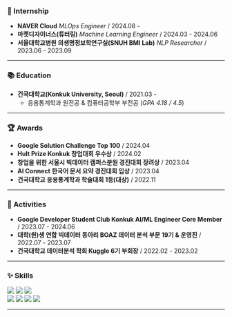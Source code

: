 ### 💼 Internship

- **NAVER Cloud** *MLOps Engineer* / 2024.08 - 
- **마켓디자이너스(튜터링)** *Machine Learning Engineer* / 2024.03 - 2024.06
- **서울대학교병원 의생명정보학연구실(SNUH BMI Lab)** *NLP Researcher* / 2023.06 - 2023.09

-----
### 📚 Education

- **건국대학교(Konkuk University, Seoul)** / 2021.03 - 
  - 응용통계학과 원전공 & 컴퓨터공학부 부전공 (*GPA 4.18 / 4.5*)

---

### 🏆 Awards
- **Google Solution Challenge Top 100** / 2024.04
- **Hult Prize Konkuk 창업대회 우수상** / 2024.02
- **창업을 위한 서울시 빅데이터 캠퍼스분원 경진대회 장려상** / 2023.04
- **AI Connect 한국어 문서 요약 경진대회 입상** / 2023.04
- **건국대학교 응용통계학과 학술대회 1등(대상)** / 2022.11

---

### 🧷 Activities
- **Google Developer Student Club Konkuk AI/ML Engineer Core Member** / 2023.07 - 2024.06
- **대학(원)생 연합 빅데이터 동아리 BOAZ 데이터 분석 부문 19기 & 운영진** / 2022.07 - 2023.07  
- **건국대학교 데이터분석 학회 Kuggle 6기 부회장** / 2022.02 - 2023.02 

---

### ✨ Skills

<img src="https://img.shields.io/badge/Python-0769AD?style=for-the-badge&logo=Python&logoColor=white"> <img src="https://img.shields.io/badge/TensorFlow-FF6F00?style=for-the-badge&logo=tensorflow&logoColor=white"> <img src="https://img.shields.io/badge/PyTorch-EE4C2C?style=for-the-badge&logo=pytorch&logoColor=white"> <br>
  <img src="https://img.shields.io/badge/SQL-4479A1?style=for-the-badge&logo=MySQL&logoColor=black">
  <img src="https://img.shields.io/badge/docker-%230db7ed.svg?style=for-the-badge&logo=docker&logoColor=white"> <img src="https://img.shields.io/badge/Amazon_AWS-FF9900?style=for-the-badge&logo=amazonaws&logoColor=white"> <img src = "https://img.shields.io/badge/Google_Cloud-4285F4?style=for-the-badge&logo=google-cloud&logoColor=white"> 

---
